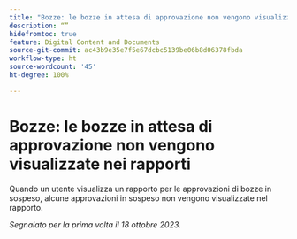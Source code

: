 ```yaml
---
title: "Bozze: le bozze in attesa di approvazione non vengono visualizzate nei rapporti"
description: “”
hidefromtoc: true
feature: Digital Content and Documents
source-git-commit: ac43b9e35e7f5e67dcbc5139be06b8d06378fbda
workflow-type: ht
source-wordcount: '45'
ht-degree: 100%

---
```



# Bozze: le bozze in attesa di approvazione non vengono visualizzate nei rapporti

<!--WF and WFP-->

Quando un utente visualizza un rapporto per le approvazioni di bozze in sospeso, alcune approvazioni in sospeso non vengono visualizzate nel rapporto.

_Segnalato per la prima volta il 18 ottobre 2023._
